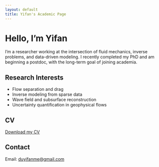 ```yaml
---
layout: default
title: Yifan's Academic Page
---
```


# Hello, I’m Yifan

I’m a researcher working at the intersection of fluid mechanics, inverse problems, and data-driven modeling. I recently completed my PhD and am beginning a postdoc, with the long-term goal of joining academia.

## Research Interests
- Flow separation and drag
- Inverse modeling from sparse data
- Wave field and subsurface reconstruction
- Uncertainty quantification in geophysical flows

## CV
[Download my CV](assets/CV_YifanDu.pdf)

## Contact
Email: duyifanme@gmail.com  
